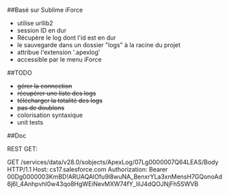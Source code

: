 ##Basé sur Sublime iForce
* utilise urllib2
* session ID en dur
* Récupère le log dont l'id est en dur
* le sauvegarde dans un dossier "logs" à la racine du projet
* attribue l'extension '.apexlog'
* accessible par le menu iForce

##TODO
* ~~gérer la connection~~
* ~~récupérer une liste des logs~~
* ~~télécharger la totalité des logs~~
* ~~pas de doublons~~
* colorisation syntaxique
* unit tests

##Doc

REST GET:

GET /services/data/v28.0/sobjects/ApexLog/07Lg0000007Q64LEAS/Body HTTP/1.1
Host: cs17.salesforce.com
Authorization: Bearer 00Dg0000003KmBD!ARUAQAlOfu9l8wuNA_BenxrYLa3xnMensH7GQonoAd6j6I_4Anhpvhl0w43qo8HgWEiNevMXW74fY_lilJ4dQOJNjFh5SWVB

